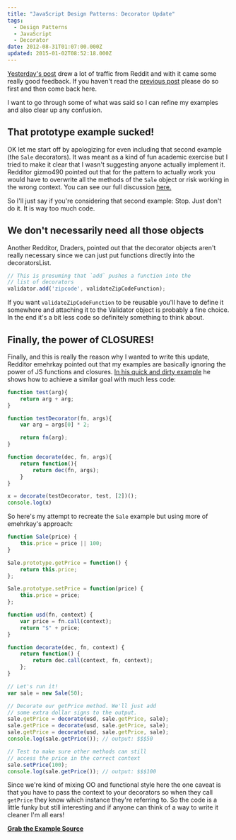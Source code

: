 ```yaml
---
title: "JavaScript Design Patterns: Decorator Update"
tags:
  - Design Patterns
  - JavaScript
  - Decorator
date: 2012-08-31T01:07:00.000Z
updated: 2015-01-02T08:52:18.000Z
---
```


[Yesterday's post](http://robdodson.me/blog/2012/08/27/javascript-design-patterns-decorator/) drew a lot of traffic from Reddit and with it came some really good feedback. If you haven't read the [previous post](http://robdodson.me/blog/2012/08/27/javascript-design-patterns-decorator/) please do so first and then come back here.

I want to go through some of what was said so I can refine my examples and also clear up any confusion.

## That prototype example sucked!

OK let me start off by apologizing for even including that second example (the `Sale` decorators). It was meant as a kind of fun academic exercise but I tried to make it clear that I wasn't suggesting anyone actually implement it. Redditor gizmo490 pointed out that for the pattern to actually work you would have to overwrite all the methods of the `Sale` object or risk working in the wrong context. You can see our full discussion [here.](http://www.reddit.com/r/javascript/comments/z0z2j/decorators_in_javascript_hope_you_enjoy/c60qb0c)

So I'll just say if you're considering that second example: Stop. Just don't do it. It is way too much code.

## We don't necessarily need all those objects

Another Redditor, Draders, pointed out that the decorator objects aren't really necessary since we can just put functions directly into the decoratorsList.

```js
// This is presuming that `add` pushes a function into the
// list of decorators
validator.add('zipcode', validateZipCodeFunction);
```

If you want `validateZipCodeFunction` to be reusable you'll have to define it somewhere and attaching it to the Validator object is probably a fine choice. In the end it's a bit less code so definitely something to think about.

## Finally, the power of CLOSURES!

Finally, and this is really the reason why I wanted to write this update, Redditor emehrkay pointed out that my examples are basically ignoring the power of JS functions and closures. [In his quick and dirty example](http://www.reddit.com/r/javascript/comments/z0z2j/decorators_in_javascript_hope_you_enjoy/c60rl7x) he shows how to achieve a similar goal with much less code:

```js
function test(arg){
    return arg + arg;
}

function testDecorator(fn, args){
    var arg = args[0] * 2;

    return fn(arg);
}

function decorate(dec, fn, args){
    return function(){
        return dec(fn, args);
    }
}

x = decorate(testDecorator, test, [2])();
console.log(x)
```

So here's my attempt to recreate the `Sale` example but using more of emehrkay's approach:

```js
function Sale(price) {
    this.price = price || 100;
}

Sale.prototype.getPrice = function() {
    return this.price;
};

Sale.prototype.setPrice = function(price) {
    this.price = price;
};

function usd(fn, context) {
    var price = fn.call(context);
    return "$" + price;
}

function decorate(dec, fn, context) {
    return function() {
        return dec.call(context, fn, context);
    };
}

// Let's run it!
var sale = new Sale(50);

// Decorate our getPrice method. We'll just add
// some extra dollar signs to the output.
sale.getPrice = decorate(usd, sale.getPrice, sale);
sale.getPrice = decorate(usd, sale.getPrice, sale);
sale.getPrice = decorate(usd, sale.getPrice, sale);
console.log(sale.getPrice()); // output: $$$50

// Test to make sure other methods can still
// access the price in the correct context
sale.setPrice(100);
console.log(sale.getPrice()); // output: $$$100
```

Since we're kind of mixing OO and functional style here the one caveat is that you have to pass the context to your decorators so when they call `getPrice` they know which instance they're referring to. So the code is a little funky but still interesting and if anyone can think of a way to write it cleaner I'm all ears!

**[Grab the Example Source](https://github.com/robdodson/JavaScript-Design-Patterns/tree/master/decorator/)**
